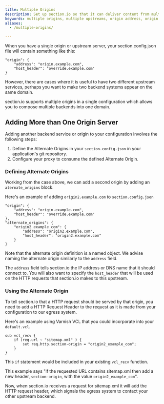 ```yaml
---
title: Multiple Origins
description: Set up section.io so that it can deliver content from multiple origin servers
keywords: multiple origins, multiple upstreams, origin address, origin server, origin, cache, cached data, content delivery network, CDN
aliases:
  - /multiple-origins/

---
```


When you have a single origin or upstream server, your section.config.json file will contain something like this:

    "origin": {
        "address": "origin.example.com",
        "host_header": "override.example.com"
    }

However, there are cases where it is useful to have two different upstream services, perhaps you want to make two backend systems appear on the same domain.

section.io supports multiple origins in a single configuration which allows you to compose multiple backends into one domain.

## Adding More than One Origin Server

Adding another backend service or origin to your configuration involves the following steps:

1. Define the Alternate Origins in your `section.config.json` in your application's git repository.
1. Configure your proxy to consume the defined Alternate Origin.

### Defining Alternate Origins

Working from the case above, we can add a second origin by adding an `alernate_origins` block.

Here's an example of adding `origin2.example.com` to `section.config.json`

    "origin": {
        "address": "origin.example.com",
        "host_header": "override.example.com"
    },
    "alternate_origins": {
        "origin2_example_com": {
            "address": "origin2.example.com",
            "host_header": "origin2.example.com"
        }
    }

Note that the alternate origin definition is a named object. We advise naming the alternate origin similarly to the `address` field.

The `address` field tells section.io the IP address or DNS name that it should connect to. You will also want to specify the `host_header` that will be used on the HTTP requests that section.io makes to this upstream.

### Using the Alternate Origin

To tell section.io that a HTTP request should be served by that origin, you need to add a HTTP Request Header to the request as it is made from your configuration to our egress system.

Here's an example using Varnish VCL that you could incorporate into your `default.vcl`.

    sub vcl_recv {
        if (req.url ~ "sitemap.xml" ) {
            set req.http.section-origin = "origin2_example_com";
        }
    }

This `if` statement would be included in your existing `vcl_recv` function.

This example says "If the requested URL contains sitemap.xml then add a new header, `section-origin`, with the value `origin2_example_com`".

Now, when section.io receives a request for sitemap.xml it will add the HTTP request header, which signals the egress system to contact your other upstream backend.
